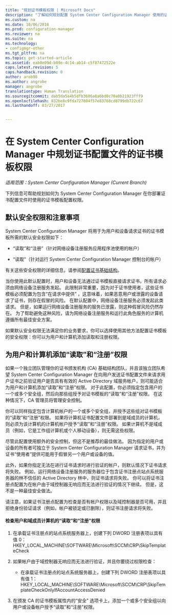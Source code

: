 ```yaml
---
title: "规划证书模板权限 | Microsoft Docs"
description: "了解如何规划配置 System Center Configuration Manager 使用的证书模板所需的权限。"
ms.custom: na
ms.date: 10/06/2016
ms.prod: configuration-manager
ms.reviewer: na
ms.suite: na
ms.technology:
- configmgr-other
ms.tgt_pltfrm: na
ms.topic: get-started-article
ms.assetid: eab0e09d-b09e-4c14-ab14-c5f87472522e
caps.latest.revision: 5
caps.handback.revision: 0
author: arob98
ms.author: angrobe
manager: angrobe
translationtype: Human Translation
ms.sourcegitcommit: dab5da5a4b5dfb3606a8a6bd0c70a0b21923fff9
ms.openlocfilehash: 832be8c9fda727804f57e83768cd8799db722c67
ms.lasthandoff: 03/27/2017


---
```

# <a name="planning-for-certificate-template-permissions-for-certificate-profiles-in-system-center-configuration-manager"></a>在 System Center Configuration Manager 中规划证书配置文件的证书模板权限

*适用范围：System Center Configuration Manager (Current Branch)*


下列信息可帮助规划如何为 System Center Configuration Manager 在你部署证书配置文件时使用的证书模板配置权限。  

## <a name="default-security-permissions-and-considerations"></a>默认安全权限和注意事项  
 System Center Configuration Manager 将用于为用户和设备请求证书的证书模板所需的默认安全权限如下：  

-   “读取”和“注册”（针对网络设备注册服务应用程序池使用的帐户）  

-   “读取”（针对运行 System Center Configuration Manager 控制台的帐户）  

 有关这些安全权限的详细信息，请参阅[配置证书基础结构](../deploy-use/certificate-infrastructure.md)。  

 当你使用此默认配置时，用户和设备无法通过证书模板直接请求证书，所有请求必须由网络设备注册服务发起。 此限制非常重要，因为对于证书使用者，这些证书模板必须配置为包含“在请求中提供”  ，这意味着，如果恶意用户或泄露的设备请求了证书，则存在假冒的风险。 在默认配置中，网络设备注册服务必须发起此类请求。 但是，如果运行网络设备注册服务的服务已泄露，则这种假冒风险仍然存在。 为了帮助避免这种风险，请为网络设备注册服务和运行此角色服务的计算机遵循所有最佳安全方案。  

 如果默认安全权限无法满足你的业务要求，你可以选择使用其他方法配置证书模板的安全权限：你可以为用户和计算机添加读取和注册权限。  

## <a name="adding-read-and-enroll-permissions-for-users-and-computers"></a>为用户和计算机添加“读取”和“注册”权限  
 如果一个独立团队管理你的证书颁发机构 (CA) 基础结构团队，并且该独立团队希望 System Center Configuration Manager 在向用户发送证书配置文件来请求用户证书之前验证用户是否具有有效的 Active Directory 域服务帐户，则可能适合为用户和计算机添加“读取”和“注册”权限。 对于此配置，你必须指定包含用户的一个或多个安全组，然后向那些组授予对证书模板的“读取”和“注册”权限。 在这种情况下，CA 管理员将管理安全控制。  

 你可以同样指定包含计算机帐户的一个或多个安全组，并授予这些组对证书模板的“读取”和“注册”权限。 如果将计算机证书配置文件部署到是域成员的计算机，则必须为该计算机的计算机帐户授予“读取”和“注册”权限。 如果计算机不是域成员（例如，它是工作组计算机或个人移动设备），则无需这些权限。  

 尽管此配置使用额外的安全控制，但这不是推荐的最佳做法。 因为指定的用户或设备的所有者可独立于 System Center Configuration Manager 请求证书，并为证书“使用者”提供可能用于假冒另一个用户或设备的值。  

 此外，如果你指定无法在进行证书请求时进行验证的帐户，则默认情况下证书请求将失败。 例如，运行网络设备注册服务的服务器位于包含证书注册点站点系统服务器的林不信任的 Active Directory 林中，则证书请求将失败。 你可以将证书注册点配置为在帐户由于域控制器无响应而无法进行验证的情况下继续。 但是，这不是一种最佳安全做法。  

 请注意，如果证书注册点配置为检查是否有帐户权限以及域控制器是否可用，并且拒绝身份验证请求（例如，帐户被锁定或已删除），则证书注册请求将失败。  

#### <a name="to-check-for-read-and-enroll-permissions-for-users-and-domain-member-computers"></a>检查用户和域成员计算机的“读取”和“注册”权限  

1.  在承载证书注册点的站点系统服务器上，创建下列 DWORD 注册表项以具有值 0：HKEY_LOCAL_MACHINE\SOFTWARE\Microsoft\SCCM\CRP\SkipTemplateCheck  

2.  如果帐户由于域控制器无响应而无法进行验证，并且你要绕过权限检查：  

    -   在承载证书注册点的站点系统服务器上，创建下列 DWORD 注册表项以具有值 1：HKEY_LOCAL_MACHINE\SOFTWARE\Microsoft\SCCM\CRP\SkipTemplateCheckOnlyIfAccountAccessDenied  

3.  在颁发 CA 的证书模板属性内的“安全”  选项卡上，添加一个或多个安全组以向用户或设备帐户授予“读取”和“注册”权限。  

